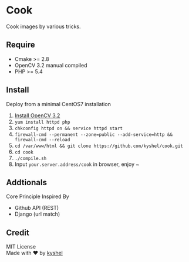 # Cook
Cook images by various tricks.

## Require
- Cmake >= 2.8
- OpenCV 3.2 manual compiled
- PHP >= 5.4

## Install
Deploy from a minimal CentOS7 installation 
1. [Install OpenCV 3.2](http://kyshel.me/2017/04/27/install-opencv3.2-on-centos7/)
1. `yum install httpd php`
1. `chkconfig httpd on && service httpd start`
1. `firewall-cmd --permanent --zone=public --add-service=http && firewall-cmd --reload`
1. `cd /var/www/html && git clone https://github.com/kyshel/cook.git`
1. `cd cook`
1. `./compile.sh`
1. Input `your.server.address/cook` in browser, enjoy ~

## Addtionals
Core Principle Inspired By
- Github API (REST)
- Django (url match)


## Credit
MIT License     
Made with ❤ by [kyshel](http://github.com/kyshel)  